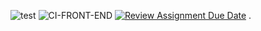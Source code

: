 ![test](https://github.com/avans-devops/avans-devops-2324-perrywilliam/actions/workflows/test.yml/badge.svg)
![CI-FRONT-END](https://github.com/avans-devops/avans-devops-2324-perrywilliam/actions/workflows/CI-API.yml/badge.svg)
[![Review Assignment Due Date](https://classroom.github.com/assets/deadline-readme-button-24ddc0f5d75046c5622901739e7c5dd533143b0c8e959d652212380cedb1ea36.svg)](https://classroom.github.com/a/B9F4RYVR)
.
